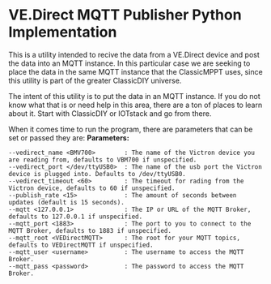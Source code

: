
# VE.Direct MQTT Publisher Python Implementation

This is a utility intended to recive the data from a VE.Direct device and post the data into an MQTT instance. In this particular case we are seeking to place the data in the same MQTT instance that the ClassicMPPT uses, since this utility is part of the greater ClassicDIY universe.

The intent of this utility is to put the data in an MQTT instance. If you do not know what that is or need help in this area, there are a ton of places to learn about it. Start with ClassicDIY or IOTstack and go from there.

When it comes time to run the program, there are parameters that can be set or passed they are:
**Parameters:**
```  
--vedirect_name <BMV700>        : The name of the Victron device you are reading from, defaults to VBM700 if unspecified.  
--vedirect_port </dev/ttyUSB0>  : The name of the usb port the Victron device is plugged into. Defaults to /dev/ttyUSB0.  
--vedirect_timeout <60>         : The timeout for rading from the Victron device, defaults to 60 if unspecified.  
--publish_rate <15>             : The amount of seconds between updates (default is 15 seconds).
--mqtt <127.0.0.1>              : The IP or URL of the MQTT Broker, defaults to 127.0.0.1 if unspecified.  
--mqtt_port <1883>              : The port to you to connect to the MQTT Broker, defaults to 1883 if unspecified.  
--mqtt_root <VEDirectMQTT>      : The root for your MQTT topics, defaults to VEDirectMQTT if unspecified.  
--mqtt_user <username>          : The username to access the MQTT Broker.  
--mqtt_pass <password>          : The password to access the MQTT Broker.
```
